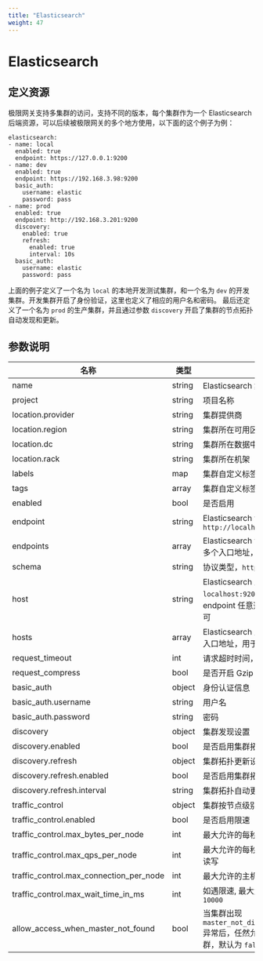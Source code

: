 ```yaml
---
title: "Elasticsearch"
weight: 47
---
```


# Elasticsearch

## 定义资源

极限网关支持多集群的访问，支持不同的版本，每个集群作为一个 Elasticsearch 后端资源，可以后续被极限网关的多个地方使用，以下面的这个例子为例：

```
elasticsearch:
- name: local
  enabled: true
  endpoint: https://127.0.0.1:9200
- name: dev
  enabled: true
  endpoint: https://192.168.3.98:9200
  basic_auth:
    username: elastic
    password: pass
- name: prod
  enabled: true
  endpoint: http://192.168.3.201:9200
  discovery:
    enabled: true
    refresh:
      enabled: true
      interval: 10s
  basic_auth:
    username: elastic
    password: pass
```

上面的例子定义了一个名为 `local` 的本地开发测试集群，和一个名为 `dev` 的开发集群。开发集群开启了身份验证，这里也定义了相应的用户名和密码。
最后还定义了一个名为 `prod` 的生产集群，并且通过参数 `discovery` 开启了集群的节点拓扑自动发现和更新。

## 参数说明

| 名称                                    | 类型   | 说明                                                                                          |
| --------------------------------------- | ------ | --------------------------------------------------------------------------------------------- |
| name                                    | string | Elasticsearch 集群名称                                                                        |
| project                                 | string | 项目名称                                                                                      |
| location.provider                       | string | 集群提供商                                                                                    |
| location.region                         | string | 集群所在可用区                                                                                |
| location.dc                             | string | 集群所在数据中心                                                                              |
| location.rack                           | string | 集群所在机架                                                                                  |
| labels                                  | map    | 集群自定义标签                                                                                |
| tags                                    | array  | 集群自定义标签                                                                                |
| enabled                                 | bool   | 是否启用                                                                                      |
| endpoint                                | string | Elasticsearch 访问地址，如: `http://localhost:9200`                                           |
| endpoints                               | array  | Elasticsearch 访问地址列表，支持多个入口地址，用于冗余                                        |
| schema                                  | string | 协议类型，`http` 或者 `https`                                                                 |
| host                                    | string | Elasticsearch 主机，格式：`localhost:9200`，host 和 endpoint 任意选择一种配置方式即可         |
| hosts                                   | array  | Elasticsearch 主机列表，支持多个入口地址，用于冗余                                            |
| request_timeout                         | int    | 请求超时时间，单位秒，默认 `30`                                                               |
| request_compress                        | bool   | 是否开启 Gzip 压缩                                                                            |
| basic_auth                              | object | 身份认证信息                                                                                  |
| basic_auth.username                     | string | 用户名                                                                                        |
| basic_auth.password                     | string | 密码                                                                                          |
| discovery                               | object | 集群发现设置                                                                                  |
| discovery.enabled                       | bool   | 是否启用集群拓扑发现                                                                          |
| discovery.refresh                       | object | 集群拓扑更新设置                                                                              |
| discovery.refresh.enabled               | bool   | 是否启用集群拓扑自动更新                                                                      |
| discovery.refresh.interval              | string | 集群拓扑自动更新时间间隔                                                                      |
| traffic_control                         | object | 集群按节点级别的总体流量控制                                                                  |
| traffic_control.enabled      | bool    | 是否启用限速                                                                      |
| traffic_control.max_bytes_per_node      | int    | 最大允许的每秒请求字节数                                                                      |
| traffic_control.max_qps_per_node        | int    | 最大允许的每秒请求次数，不区分读写                                                            |
| traffic_control.max_connection_per_node | int    | 最大允许的主机连接数                                                                          |
| traffic_control.max_wait_time_in_ms     | int    | 如遇限速, 最大允许的等待时间,默认 `10000`                                                     |
| allow_access_when_master_not_found      | bool   | 当集群出现 `master_not_discovered_exception` 异常后，任然允许转发请求到该集群，默认为 `false` |
